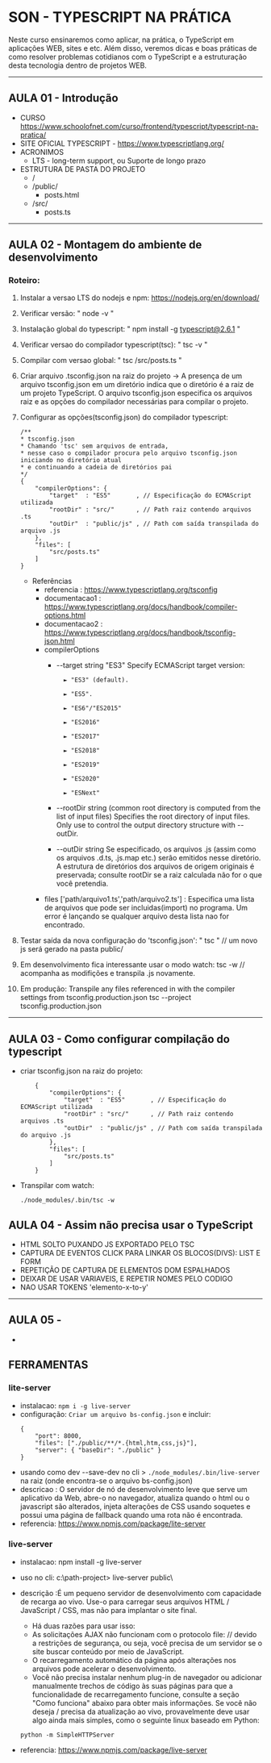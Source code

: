 # SON - TYPESCRIPT NA PRÁTICA

Neste curso ensinaremos como aplicar, na prática, o TypeScript em aplicações WEB, sites e etc. 
Além disso, veremos dicas e boas práticas de como resolver problemas cotidianos com o TypeScript 
e a estruturação desta tecnologia dentro de projetos WEB.

---

## AULA 01 - Introdução

- CURSO https://www.schoolofnet.com/curso/frontend/typescript/typescript-na-pratica/
- SITE OFICIAL TYPESCRIPT - https://www.typescriptlang.org/
- ACRONIMOS
    - LTS - long-term support, ou Suporte de longo prazo
- ESTRUTURA DE PASTA DO PROJETO 
    - /
    - /public/
        - posts.html
    - /src/
        - posts.ts

---

## AULA 02 - Montagem do ambiente de desenvolvimento
### Roteiro:
1. Instalar a versao LTS do nodejs e npm: https://nodejs.org/en/download/ 
2. Verificar versão:  " node -v "
3. Instalação global do typescript: " npm install -g typescript@2.6.1 "
4. Verificar versao do compilador typescript(tsc): " tsc -v "
5. Compilar com versao global: " tsc /src/posts.ts "
6. Criar arquivo .tsconfig.json na raiz do projeto -> A presença de um arquivo tsconfig.json em um diretório indica que o diretório é a raiz de um projeto TypeScript. O arquivo tsconfig.json especifica os arquivos raiz e as opções do compilador necessárias para compilar o projeto.
7. Configurar as opções(tsconfig.json) do compilador typescript:
    ```    
    /**
    * tsconfig.json
    * Chamando 'tsc' sem arquivos de entrada, 
    * nesse caso o compilador procura pelo arquivo tsconfig.json iniciando no diretório atual 
    * e continuando a cadeia de diretórios pai
    */
    {
        "compilerOptions": {
            "target"  : "ES5"       , // Especificação do ECMAScript utilizada
            "rootDir" : "src/"      , // Path raiz contendo arquivos .ts
            "outDir"  : "public/js" , // Path com saída transpilada do arquivo .js
        },
        "files": [
            "src/posts.ts"
        ]
    }
    ```
    - Referências
        - referencia        : https://www.typescriptlang.org/tsconfig
        - documentacao1     : https://www.typescriptlang.org/docs/handbook/compiler-options.html 
        - documentacao2     : https://www.typescriptlang.org/docs/handbook/tsconfig-json.html
        - compilerOptions
            - --target 	string	"ES3"	Specify ECMAScript target version:

                    ► "ES3" (default).

                    ► "ES5".

                    ► "ES6"/"ES2015"

                    ► "ES2016"

                    ► "ES2017"
                    
                    ► "ES2018"

                    ► "ES2019"

                    ► "ES2020"

                    ► "ESNext"
            - --rootDir	string	(common root directory is computed from the list of input files)	Specifies the root directory of input files. Only use to control the output directory structure with --outDir.
            - --outDir	string	Se especificado, os arquivos .js (assim como os arquivos .d.ts, .js.map etc.) serão emitidos nesse diretório. A estrutura de diretórios dos arquivos de origem originais é preservada; consulte rootDir se a raiz calculada não for o que você pretendia.
        - files ['path/arquivo1.ts','path/arquivo2.ts'] : Especifica uma lista de arquivos que pode ser incluidas(import) no programa. Um error é lançando se qualquer arquivo desta lista nao for encontrado.

8. Testar saída da nova configuração do 'tsconfig.json': " tsc " // um novo js será gerado na pasta public/
9. Em desenvolvimento fica interessante usar o modo watch: tsc -w  // acompanha as modifições e transpila .js novamente.
10. Em produção: Transpile any files referenced in with the compiler settings from tsconfig.production.json
tsc --project tsconfig.production.json






---


## AULA 03 - Como configurar compilação do typescript
- criar tsconfig.json na raiz do projeto:
    ```
        {
            "compilerOptions": {
                "target"  : "ES5"       , // Especificação do ECMAScript utilizada
                "rootDir" : "src/"      , // Path raiz contendo arquivos .ts
                "outDir"  : "public/js" , // Path com saída transpilada do arquivo .js
            },
            "files": [
                "src/posts.ts"
            ]
        }
    ```

- Transpilar com watch:   
    ```
    ./node_modules/.bin/tsc -w 
    ```


## AULA 04 - Assim não precisa usar o TypeScript

- HTML SOLTO PUXANDO JS EXPORTADO PELO TSC
- CAPTURA DE EVENTOS CLICK PARA LINKAR OS BLOCOS(DIVS): LIST E FORM
- REPETIÇÃO DE CAPTURA DE ELEMENTOS DOM ESPALHADOS
- DEIXAR DE USAR VARIAVEIS, E REPETIR NOMES PELO CODIGO
- NAO USAR TOKENS 'elemento-x-to-y'


--- 


## AULA 05 - 
- 


## FERRAMENTAS

### lite-server
- instalacao: ```npm i -g live-server```
- configuração: ```Criar um arquivo bs-config.json``` e incluir: 
    ```
    {
        "port": 8000,
        "files": ["./public/**/*.{html,htm,css,js}"],
        "server": { "baseDir": "./public" }
    }
    ```
- usando como dev --save-dev no cli >   ```./node_modules/.bin/live-server``` na raiz (onde encontra-se o arquivo bs-config.json)
- descricao : O servidor de nó de desenvolvimento leve que serve um aplicativo da Web, abre-o no navegador, atualiza quando o html ou o javascript são alterados, injeta alterações de CSS usando soquetes e possui uma página de fallback quando uma rota não é encontrada.
- referencia: https://www.npmjs.com/package/lite-server

### live-server
- instalacao: npm install -g live-server
- uso no cli: c:\path-project\> live-server public\
- descrição :É um pequeno servidor de desenvolvimento com capacidade de recarga ao vivo. Use-o para carregar seus arquivos HTML / JavaScript / CSS, mas não para implantar o site final.
    - Há duas razões para usar isso:
    - As solicitações AJAX não funcionam com o protocolo file: // devido a restrições de segurança, ou seja, você precisa de um servidor se o site buscar conteúdo por meio de JavaScript.
    - O recarregamento automático da página após alterações nos arquivos pode acelerar o desenvolvimento.
    - Você não precisa instalar nenhum plug-in de navegador ou adicionar manualmente trechos de código às suas páginas para que a funcionalidade de recarregamento funcione, consulte a seção "Como funciona" abaixo para obter mais informações. Se você não deseja / precisa da atualização ao vivo, provavelmente deve usar algo ainda mais simples, como o seguinte linux baseado em Python:

    ```
    python -m SimpleHTTPServer
    ```
- referencia: https://www.npmjs.com/package/live-server
